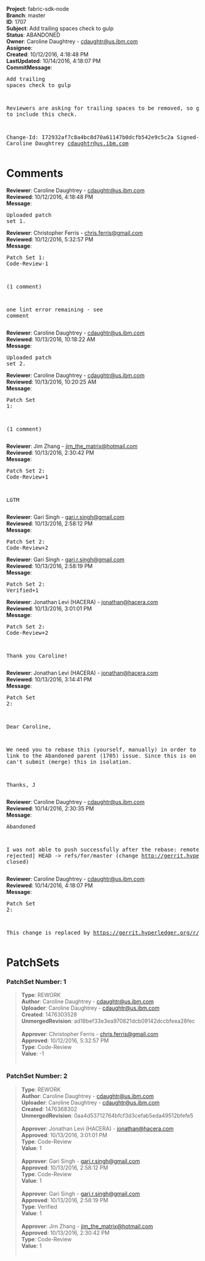 <strong>Project</strong>: fabric-sdk-node<br><strong>Branch</strong>: master<br><strong>ID</strong>: 1707<br><strong>Subject</strong>: Add trailing spaces check to gulp<br><strong>Status</strong>: ABANDONED<br><strong>Owner</strong>: Caroline Daughtrey - cdaughtr@us.ibm.com<br><strong>Assignee</strong>:<br><strong>Created</strong>: 10/12/2016, 4:18:48 PM<br><strong>LastUpdated</strong>: 10/14/2016, 4:18:07 PM<br><strong>CommitMessage</strong>:<br><pre>Add trailing spaces check to gulp

Reviewers are asking for trailing spaces to be removed,
so gulp needs to include this check.

Change-Id: I72932af7c8a4bc8d70a61147b0dcfb542e9c5c2a
Signed-off-by: Caroline Daughtrey <cdaughtr@us.ibm.com>
</pre><h1>Comments</h1><strong>Reviewer</strong>: Caroline Daughtrey - cdaughtr@us.ibm.com<br><strong>Reviewed</strong>: 10/12/2016, 4:18:48 PM<br><strong>Message</strong>: <pre>Uploaded patch set 1.</pre><strong>Reviewer</strong>: Christopher Ferris - chris.ferris@gmail.com<br><strong>Reviewed</strong>: 10/12/2016, 5:32:57 PM<br><strong>Message</strong>: <pre>Patch Set 1: Code-Review-1

(1 comment)

one lint error remaining - see comment</pre><strong>Reviewer</strong>: Caroline Daughtrey - cdaughtr@us.ibm.com<br><strong>Reviewed</strong>: 10/13/2016, 10:18:22 AM<br><strong>Message</strong>: <pre>Uploaded patch set 2.</pre><strong>Reviewer</strong>: Caroline Daughtrey - cdaughtr@us.ibm.com<br><strong>Reviewed</strong>: 10/13/2016, 10:20:25 AM<br><strong>Message</strong>: <pre>Patch Set 1:

(1 comment)</pre><strong>Reviewer</strong>: Jim Zhang - jim_the_matrix@hotmail.com<br><strong>Reviewed</strong>: 10/13/2016, 2:30:42 PM<br><strong>Message</strong>: <pre>Patch Set 2: Code-Review+1

LGTM</pre><strong>Reviewer</strong>: Gari Singh - gari.r.singh@gmail.com<br><strong>Reviewed</strong>: 10/13/2016, 2:58:12 PM<br><strong>Message</strong>: <pre>Patch Set 2: Code-Review+2</pre><strong>Reviewer</strong>: Gari Singh - gari.r.singh@gmail.com<br><strong>Reviewed</strong>: 10/13/2016, 2:58:19 PM<br><strong>Message</strong>: <pre>Patch Set 2: Verified+1</pre><strong>Reviewer</strong>: Jonathan Levi (HACERA) - jonathan@hacera.com<br><strong>Reviewed</strong>: 10/13/2016, 3:01:01 PM<br><strong>Message</strong>: <pre>Patch Set 2: Code-Review+2

Thank you Caroline!</pre><strong>Reviewer</strong>: Jonathan Levi (HACERA) - jonathan@hacera.com<br><strong>Reviewed</strong>: 10/13/2016, 3:14:41 PM<br><strong>Message</strong>: <pre>Patch Set 2:

Dear Caroline,

We need you to rebase this (yourself, manually) in order to break the link to the Abandoned parent (1705) issue. Since this is on master, I can't submit (merge) this in isolation.

Thanks, J</pre><strong>Reviewer</strong>: Caroline Daughtrey - cdaughtr@us.ibm.com<br><strong>Reviewed</strong>: 10/14/2016, 2:30:35 PM<br><strong>Message</strong>: <pre>Abandoned

I was not able to push successfully after the rebase: remote rejected] HEAD -> refs/for/master (change http://gerrit.hyperledger.org/r/1705 closed)</pre><strong>Reviewer</strong>: Caroline Daughtrey - cdaughtr@us.ibm.com<br><strong>Reviewed</strong>: 10/14/2016, 4:18:07 PM<br><strong>Message</strong>: <pre>Patch Set 2:

This change is replaced by https://gerrit.hyperledger.org/r/#/c/1753/</pre><h1>PatchSets</h1><h3>PatchSet Number: 1</h3><blockquote><strong>Type</strong>: REWORK<br><strong>Author</strong>: Caroline Daughtrey - cdaughtr@us.ibm.com<br><strong>Uploader</strong>: Caroline Daughtrey - cdaughtr@us.ibm.com<br><strong>Created</strong>: 1476303528<br><strong>UnmergedRevision</strong>: ad18bef33e3ea970821dcb09142dccbfeea28fec<br><br><strong>Approver</strong>: Christopher Ferris - chris.ferris@gmail.com<br><strong>Approved</strong>: 10/12/2016, 5:32:57 PM<br><strong>Type</strong>: Code-Review<br><strong>Value</strong>: -1<br><br></blockquote><h3>PatchSet Number: 2</h3><blockquote><strong>Type</strong>: REWORK<br><strong>Author</strong>: Caroline Daughtrey - cdaughtr@us.ibm.com<br><strong>Uploader</strong>: Caroline Daughtrey - cdaughtr@us.ibm.com<br><strong>Created</strong>: 1476368302<br><strong>UnmergedRevision</strong>: 0aa4d53712764bfcf3d3cefab5eda49512bfefe5<br><br><strong>Approver</strong>: Jonathan Levi (HACERA) - jonathan@hacera.com<br><strong>Approved</strong>: 10/13/2016, 3:01:01 PM<br><strong>Type</strong>: Code-Review<br><strong>Value</strong>: 1<br><br><strong>Approver</strong>: Gari Singh - gari.r.singh@gmail.com<br><strong>Approved</strong>: 10/13/2016, 2:58:12 PM<br><strong>Type</strong>: Code-Review<br><strong>Value</strong>: 1<br><br><strong>Approver</strong>: Gari Singh - gari.r.singh@gmail.com<br><strong>Approved</strong>: 10/13/2016, 2:58:19 PM<br><strong>Type</strong>: Verified<br><strong>Value</strong>: 1<br><br><strong>Approver</strong>: Jim Zhang - jim_the_matrix@hotmail.com<br><strong>Approved</strong>: 10/13/2016, 2:30:42 PM<br><strong>Type</strong>: Code-Review<br><strong>Value</strong>: 1<br><br></blockquote>
